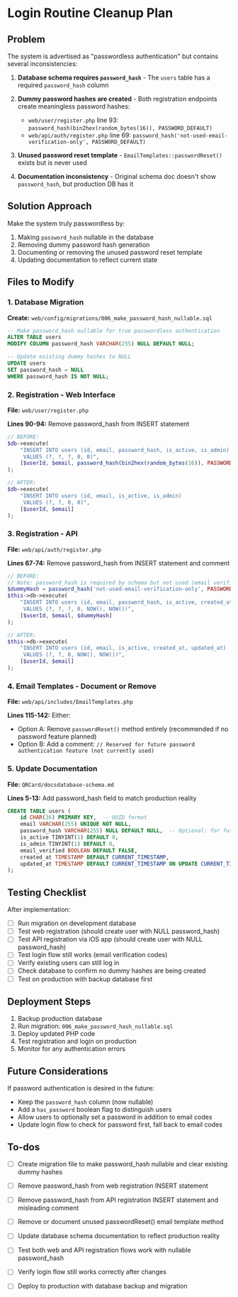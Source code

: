 # Login Routine Cleanup Plan

## Problem

The system is advertised as "passwordless authentication" but contains several inconsistencies:

1. **Database schema requires `password_hash`** - The `users` table has a required `password_hash` column
2. **Dummy password hashes are created** - Both registration endpoints create meaningless password hashes:

   - `web/user/register.php` line 93: `password_hash(bin2hex(random_bytes(16)), PASSWORD_DEFAULT)`
   - `web/api/auth/register.php` line 69: `password_hash('not-used-email-verification-only', PASSWORD_DEFAULT)`

3. **Unused password reset template** - `EmailTemplates::passwordReset()` exists but is never used
4. **Documentation inconsistency** - Original schema doc doesn't show `password_hash`, but production DB has it

## Solution Approach

Make the system truly passwordless by:

1. Making `password_hash` nullable in the database
2. Removing dummy password hash generation
3. Documenting or removing the unused password reset template
4. Updating documentation to reflect current state

## Files to Modify

### 1. Database Migration

**Create:** `web/config/migrations/006_make_password_hash_nullable.sql`

```sql
-- Make password_hash nullable for true passwordless authentication
ALTER TABLE users 
MODIFY COLUMN password_hash VARCHAR(255) NULL DEFAULT NULL;

-- Update existing dummy hashes to NULL
UPDATE users 
SET password_hash = NULL 
WHERE password_hash IS NOT NULL;
```

### 2. Registration - Web Interface

**File:** `web/user/register.php`

**Lines 90-94:** Remove password_hash from INSERT statement

```php
// BEFORE:
$db->execute(
    "INSERT INTO users (id, email, password_hash, is_active, is_admin) 
     VALUES (?, ?, ?, 0, 0)",
    [$userId, $email, password_hash(bin2hex(random_bytes(16)), PASSWORD_DEFAULT)]
);

// AFTER:
$db->execute(
    "INSERT INTO users (id, email, is_active, is_admin) 
     VALUES (?, ?, 0, 0)",
    [$userId, $email]
);
```

### 3. Registration - API

**File:** `web/api/auth/register.php`

**Lines 67-74:** Remove password_hash from INSERT statement and comment

```php
// BEFORE:
// Note: password_hash is required by schema but not used (email verification only)
$dummyHash = password_hash('not-used-email-verification-only', PASSWORD_DEFAULT);
$this->db->execute(
    "INSERT INTO users (id, email, password_hash, is_active, created_at, updated_at) 
     VALUES (?, ?, ?, 0, NOW(), NOW())",
    [$userId, $email, $dummyHash]
);

// AFTER:
$this->db->execute(
    "INSERT INTO users (id, email, is_active, created_at, updated_at) 
     VALUES (?, ?, 0, NOW(), NOW())",
    [$userId, $email]
);
```

### 4. Email Templates - Document or Remove

**File:** `web/api/includes/EmailTemplates.php`

**Lines 115-142:** Either:

- Option A: Remove `passwordReset()` method entirely (recommended if no password feature planned)
- Option B: Add a comment: `// Reserved for future password authentication feature (not currently used)`

### 5. Update Documentation

**File:** `QRCard/docsdatabase-schema.md`

**Lines 5-13:** Add password_hash field to match production reality

```sql
CREATE TABLE users (
    id CHAR(36) PRIMARY KEY,  -- UUID format
    email VARCHAR(255) UNIQUE NOT NULL,
    password_hash VARCHAR(255) NULL DEFAULT NULL,  -- Optional: for future password auth
    is_active TINYINT(1) DEFAULT 0,
    is_admin TINYINT(1) DEFAULT 0,
    email_verified BOOLEAN DEFAULT FALSE,
    created_at TIMESTAMP DEFAULT CURRENT_TIMESTAMP,
    updated_at TIMESTAMP DEFAULT CURRENT_TIMESTAMP ON UPDATE CURRENT_TIMESTAMP
);
```

## Testing Checklist

After implementation:

- [ ] Run migration on development database
- [ ] Test web registration (should create user with NULL password_hash)
- [ ] Test API registration via iOS app (should create user with NULL password_hash)
- [ ] Test login flow still works (email verification codes)
- [ ] Verify existing users can still log in
- [ ] Check database to confirm no dummy hashes are being created
- [ ] Test on production with backup database first

## Deployment Steps

1. Backup production database
2. Run migration: `006_make_password_hash_nullable.sql`
3. Deploy updated PHP code
4. Test registration and login on production
5. Monitor for any authentication errors

## Future Considerations

If password authentication is desired in the future:

- Keep the `password_hash` column (now nullable)
- Add a `has_password` boolean flag to distinguish users
- Allow users to optionally set a password in addition to email codes
- Update login flow to check for password first, fall back to email codes

## To-dos

- [ ] Create migration file to make password_hash nullable and clear existing dummy hashes
- [ ] Remove password_hash from web registration INSERT statement
- [ ] Remove password_hash from API registration INSERT statement and misleading comment
- [ ] Remove or document unused passwordReset() email template method
- [ ] Update database schema documentation to reflect production reality
- [ ] Test both web and API registration flows work with nullable password_hash
- [ ] Verify login flow still works correctly after changes
- [ ] Deploy to production with database backup and migration

